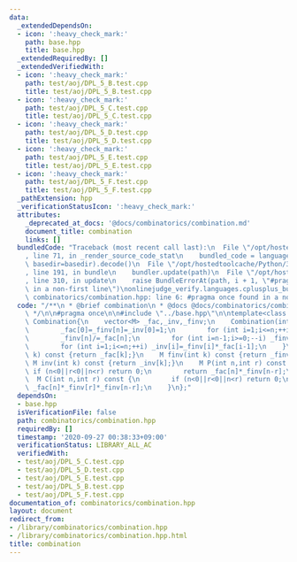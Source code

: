 ```yaml
---
data:
  _extendedDependsOn:
  - icon: ':heavy_check_mark:'
    path: base.hpp
    title: base.hpp
  _extendedRequiredBy: []
  _extendedVerifiedWith:
  - icon: ':heavy_check_mark:'
    path: test/aoj/DPL_5_B.test.cpp
    title: test/aoj/DPL_5_B.test.cpp
  - icon: ':heavy_check_mark:'
    path: test/aoj/DPL_5_C.test.cpp
    title: test/aoj/DPL_5_C.test.cpp
  - icon: ':heavy_check_mark:'
    path: test/aoj/DPL_5_D.test.cpp
    title: test/aoj/DPL_5_D.test.cpp
  - icon: ':heavy_check_mark:'
    path: test/aoj/DPL_5_E.test.cpp
    title: test/aoj/DPL_5_E.test.cpp
  - icon: ':heavy_check_mark:'
    path: test/aoj/DPL_5_F.test.cpp
    title: test/aoj/DPL_5_F.test.cpp
  _pathExtension: hpp
  _verificationStatusIcon: ':heavy_check_mark:'
  attributes:
    _deprecated_at_docs: '@docs/combinatorics/combination.md'
    document_title: combination
    links: []
  bundledCode: "Traceback (most recent call last):\n  File \"/opt/hostedtoolcache/Python/3.8.5/x64/lib/python3.8/site-packages/onlinejudge_verify/documentation/build.py\"\
    , line 71, in _render_source_code_stat\n    bundled_code = language.bundle(stat.path,\
    \ basedir=basedir).decode()\n  File \"/opt/hostedtoolcache/Python/3.8.5/x64/lib/python3.8/site-packages/onlinejudge_verify/languages/cplusplus.py\"\
    , line 191, in bundle\n    bundler.update(path)\n  File \"/opt/hostedtoolcache/Python/3.8.5/x64/lib/python3.8/site-packages/onlinejudge_verify/languages/cplusplus_bundle.py\"\
    , line 310, in update\n    raise BundleErrorAt(path, i + 1, \"#pragma once found\
    \ in a non-first line\")\nonlinejudge_verify.languages.cplusplus_bundle.BundleErrorAt:\
    \ combinatorics/combination.hpp: line 6: #pragma once found in a non-first line\n"
  code: "/**\n * @brief combination\n * @docs @docs/combinatorics/combination.md\n\
    \ */\n\n#pragma once\n\n#include \"../base.hpp\"\n\ntemplate<class M>\nstruct\
    \ Combination{\n    vector<M> _fac,_inv,_finv;\n    Combination(int n):_fac(n+1),_inv(n+1),_finv(n+1){\n\
    \        _fac[0]=_finv[n]=_inv[0]=1;\n        for (int i=1;i<=n;++i) _fac[i]=_fac[i-1]*i;\n\
    \        _finv[n]/=_fac[n];\n        for (int i=n-1;i>=0;--i) _finv[i]=_finv[i+1]*(i+1);\n\
    \        for (int i=1;i<=n;++i) _inv[i]=_finv[i]*_fac[i-1];\n    }\n    M fac(int\
    \ k) const {return _fac[k];}\n    M finv(int k) const {return _finv[k];}\n   \
    \ M inv(int k) const {return _inv[k];}\n    M P(int n,int r) const {\n       \
    \ if (n<0||r<0||n<r) return 0;\n        return _fac[n]*_finv[n-r];\n    }\n  \
    \  M C(int n,int r) const {\n        if (n<0||r<0||n<r) return 0;\n        return\
    \ _fac[n]*_finv[r]*_finv[n-r];\n    }\n};"
  dependsOn:
  - base.hpp
  isVerificationFile: false
  path: combinatorics/combination.hpp
  requiredBy: []
  timestamp: '2020-09-27 00:38:33+09:00'
  verificationStatus: LIBRARY_ALL_AC
  verifiedWith:
  - test/aoj/DPL_5_C.test.cpp
  - test/aoj/DPL_5_D.test.cpp
  - test/aoj/DPL_5_E.test.cpp
  - test/aoj/DPL_5_B.test.cpp
  - test/aoj/DPL_5_F.test.cpp
documentation_of: combinatorics/combination.hpp
layout: document
redirect_from:
- /library/combinatorics/combination.hpp
- /library/combinatorics/combination.hpp.html
title: combination
---
```

